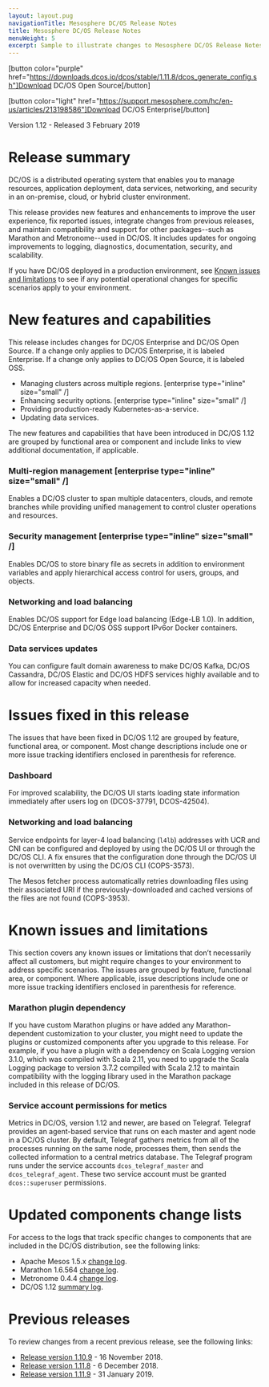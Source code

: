 ```yaml
---
layout: layout.pug
navigationTitle: Mesosphere DC/OS Release Notes
title: Mesosphere DC/OS Release Notes
menuWeight: 5
excerpt: Sample to illustrate changes to Mesosphere DC/OS Release Notes
---
```

<!--| [Download](https://support.mesosphere.com/s/downloads) | [Share](https://docs.mesosphere.com/1.12/) | [Print](fake) | [Contribute](https://github.com/mesosphere/dcos-docs-site/blob/master/pages/1.12/release-notes/1.12.1/index.md) | [Discuss](https://dcos-community.slack.com/) | [Feedback](https://jira.mesosphere.com/secure/CreateIssueDetails!init.jspa?pid=14105&issuetype=1&summary=Feedback+for+Release+Notes%20for%201.12.0&description=Source:%20https://docs.mesosphere.com/1.12/release-notes/1.12.0&labels=documentation&components=19804&priority=3&customfield_12300=44) | -->

[button color="purple" href="https://downloads.dcos.io/dcos/stable/1.11.8/dcos_generate_config.sh"]Download DC/OS Open Source[/button]

[button color="light" href="https://support.mesosphere.com/hc/en-us/articles/213198586"]Download DC/OS Enterprise[/button]

Version 1.12 - Released 3 February 2019

# Release summary
DC/OS is a distributed operating system that enables you to manage resources, application deployment, data services, networking, and security in an on-premise, cloud, or hybrid cluster environment. 

This release provides new features and enhancements to improve the user experience, fix reported issues, integrate changes from previous releases, and maintain compatibility and support for other packages--such as Marathon and Metronome--used in DC/OS. It includes updates for ongoing improvements to logging, diagnostics, documentation, security, and scalability.

If you have DC/OS deployed in a production environment, see [Known issues and limitations](#known-issues) to see if any potential operational changes for specific scenarios apply to your environment.

# New features and capabilities
This release includes changes for DC/OS Enterprise and DC/OS Open Source. If a change only applies to DC/OS Enterprise, it is labeled Enterprise. If a change only applies to DC/OS Open Source, it is labeled OSS.
- Managing clusters across multiple regions. [enterprise type="inline" size="small" /]
- Enhancing security options. [enterprise type="inline" size="small" /]
- Providing production-ready Kubernetes-as-a-service.
- Updating data services.

The new features and capabilities that have been introduced in DC/OS 1.12 are grouped by functional area or component and include links to view additional documentation, if applicable. 

### Multi-region management [enterprise type="inline" size="small" /]
Enables a DC/OS cluster to span multiple datacenters, clouds, and remote branches while providing unified management to control cluster operations and resources. 

### Security management [enterprise type="inline" size="small" /]
Enables DC/OS to store binary file as secrets in addition to environment variables and apply hierarchical access control for users, groups, and objects.

### Networking and load balancing
Enables DC/OS support for  Edge load balancing (Edge-LB 1.0). In addition, DC/OS Enterprise and DC/OS OSS support  IPv6or Docker containers.

### Data services updates 
You can configure fault domain awareness to make DC/OS Kafka, DC/OS Cassandra, DC/OS Elastic and DC/OS HDFS services highly available and to allow for increased capacity when needed.

# Issues fixed in this release
The issues that have been fixed in DC/OS 1.12 are grouped by feature, functional area, or component. Most change descriptions include one or more issue tracking identifiers enclosed in parenthesis for reference.

### Dashboard 
For improved scalability, the DC/OS UI starts loading state information immediately after users log on (DCOS-37791, DCOS-42504).

### Networking and load balancing
Service endpoints for layer-4 load balancing (`l4lb`) addresses with UCR and CNI can be configured and deployed by using the DC/OS UI or through the DC/OS CLI. A fix ensures that the configuration done through the DC/OS UI is not overwritten by using the DC/OS CLI (COPS-3573).

The Mesos fetcher process automatically retries downloading files using their associated URI if the previously-downloaded and cached versions of the files are not found (COPS-3953).

<a name="known-issues">

# Known issues and limitations
This section covers any known issues or limitations that don’t necessarily affect all customers, but might require changes to your environment to address specific scenarios. The issues are grouped by feature, functional area, or component. Where applicable, issue descriptions include one or more issue tracking identifiers enclosed in parenthesis for reference.

### Marathon plugin dependency
If you have custom Marathon plugins or have added any Marathon-dependent customization to your cluster, you might need to update the plugins or customized components after you upgrade to this release. For example, if you have a plugin with a dependency on Scala Logging version 3.1.0, which was compiled with Scala 2.11, you need to upgrade the Scala Logging package to version 3.7.2 compiled with Scala 2.12 to maintain compatibility with the logging library used in the Marathon package included in this release of DC/OS.

### Service account permissions for metics
Metrics in DC/OS, version 1.12 and newer, are based on Telegraf. Telegraf provides an agent-based service that runs on each master and agent node in a DC/OS cluster. By default, Telegraf gathers metrics from all of the processes running on the same node, processes them, then sends the collected information to a central metrics database. The  Telegraf program runs under the service accounts `dcos_telegraf_master` and `dcos_telegraf_agent`. These two service account must be granted `dcos::superuser` permissions.

# Updated components change lists
For access to the logs that track specific changes to components that are included in the DC/OS distribution, see the following links:
- Apache Mesos 1.5.x [change log](https://github.com/apache/mesos/blob/b97f0ba29d40a279dec00ffe51512e3b5a146049/CHANGELOG).
- Marathon 1.6.564 [change log](https://github.com/mesosphere/marathon/blob/48bfd6000c544df5ae03de04b42b019d5e9dbd4b/changelog.md).
- Metronome 0.4.4 [change log](https://github.com/dcos/metronome/blob/22945457c7cb10cb14d575ceeb137edd8158ba3c/changelog.md).
- DC/OS 1.12 [summary log](https://docs.mesosphere.com/1.11/release-notes/1.12.0/).

# Previous releases
To review changes from a recent previous release, see the following links:
- [Release version 1.10.9](https://docs.mesosphere.com/1.10/release-notes/1.10.9/) - 16 November 2018.
- [Release version 1.11.8](https://docs.mesosphere.com/1.11/release-notes/1.11.8/) - 6 December 2018.
- [Release version 1.11.9](https://docs.mesosphere.com/1.11/release-notes/1.11.9/) - 31 January 2019.
